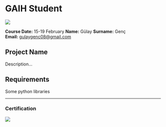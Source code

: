 # GAIH Student
![](img/logo.png)

**Course Date:** 15-19 February
**Name:** Gülay 
**Surname:** Genç  
**Email:** gulaygenc08@gmail.com  
  

## Project Name
Description...

## Requirements
Some python libraries

---

### Certification
![](img/certificate_ex.png)

